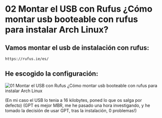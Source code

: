 # 02 Montar el USB con Rufus ¿Cómo montar usb booteable con rufus para instalar Arch Linux?

## Vamos montar el usb de instalación con rufus:

    https://rufus.ie/es/

## He escogido la configuración:

![01 Montar el USB con Rufus ¿Cómo montar usb booteable con rufus para instalar Arch Linux](https://user-images.githubusercontent.com/5947268/195992307-8f921de5-d544-411d-b593-25c9edc3ba0a.png)

(En mi caso el USB lo tenia a 16 kilobytes, poned lo que os salga por defecto)
(GPT es mejor MBR, me he pasado una hora investigando, y he tomado la decisión de usar GPT, tras la instalación, 0 problemas!)
